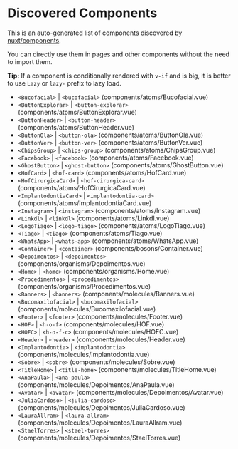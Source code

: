 # Discovered Components

This is an auto-generated list of components discovered by [nuxt/components](https://github.com/nuxt/components).

You can directly use them in pages and other components without the need to import them.

**Tip:** If a component is conditionally rendered with `v-if` and is big, it is better to use `Lazy` or `lazy-` prefix to lazy load.

- `<Bucofacial>` | `<bucofacial>` (components/atoms/Bucofacial.vue)
- `<ButtonExplorar>` | `<button-explorar>` (components/atoms/ButtonExplorar.vue)
- `<ButtonHeader>` | `<button-header>` (components/atoms/ButtonHeader.vue)
- `<ButtonOla>` | `<button-ola>` (components/atoms/ButtonOla.vue)
- `<ButtonVer>` | `<button-ver>` (components/atoms/ButtonVer.vue)
- `<ChipsGroup>` | `<chips-group>` (components/atoms/ChipsGroup.vue)
- `<Facebook>` | `<facebook>` (components/atoms/Facebook.vue)
- `<GhostButton>` | `<ghost-button>` (components/atoms/GhostButton.vue)
- `<HofCard>` | `<hof-card>` (components/atoms/HofCard.vue)
- `<HofCirurgicaCard>` | `<hof-cirurgica-card>` (components/atoms/HofCirurgicaCard.vue)
- `<ImplantodontiaCard>` | `<implantodontia-card>` (components/atoms/ImplantodontiaCard.vue)
- `<Instagram>` | `<instagram>` (components/atoms/Instagram.vue)
- `<Linkdl>` | `<linkdl>` (components/atoms/Linkdl.vue)
- `<LogoTiago>` | `<logo-tiago>` (components/atoms/LogoTiago.vue)
- `<Tiago>` | `<tiago>` (components/atoms/Tiago.vue)
- `<WhatsApp>` | `<whats-app>` (components/atoms/WhatsApp.vue)
- `<Container>` | `<container>` (components/bosons/Container.vue)
- `<Depoimentos>` | `<depoimentos>` (components/organisms/Depoimentos.vue)
- `<Home>` | `<home>` (components/organisms/Home.vue)
- `<Procedimentos>` | `<procedimentos>` (components/organisms/Procedimentos.vue)
- `<Banners>` | `<banners>` (components/molecules/Banners.vue)
- `<Bucomaxilofacial>` | `<bucomaxilofacial>` (components/molecules/Bucomaxilofacial.vue)
- `<Footer>` | `<footer>` (components/molecules/Footer.vue)
- `<HOF>` | `<h-o-f>` (components/molecules/HOF.vue)
- `<HOFC>` | `<h-o-f-c>` (components/molecules/HOFC.vue)
- `<Header>` | `<header>` (components/molecules/Header.vue)
- `<Implantodontia>` | `<implantodontia>` (components/molecules/Implantodontia.vue)
- `<Sobre>` | `<sobre>` (components/molecules/Sobre.vue)
- `<TitleHome>` | `<title-home>` (components/molecules/TitleHome.vue)
- `<AnaPaula>` | `<ana-paula>` (components/molecules/Depoimentos/AnaPaula.vue)
- `<Avatar>` | `<avatar>` (components/molecules/Depoimentos/Avatar.vue)
- `<JuliaCardoso>` | `<julia-cardoso>` (components/molecules/Depoimentos/JuliaCardoso.vue)
- `<LauraAllram>` | `<laura-allram>` (components/molecules/Depoimentos/LauraAllram.vue)
- `<StaelTorres>` | `<stael-torres>` (components/molecules/Depoimentos/StaelTorres.vue)
